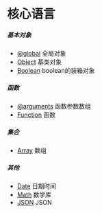 # 核心语言

##### 基本对象

- [@global](global.md) 全局对象
- [Object](Object.md) 基类对象
- [Boolean](Boolean.md) boolean的装箱对象

##### 函数

- [@arguments](arguments.md) 函数参数数组
- [Function](Function.md) 函数

##### 集合

- [Array](Array.md) 数组

##### 其他

- [Date](Date.md) 日期时间
- [Math](Math.md) 数学库
- [JSON](JSON.md) JSON